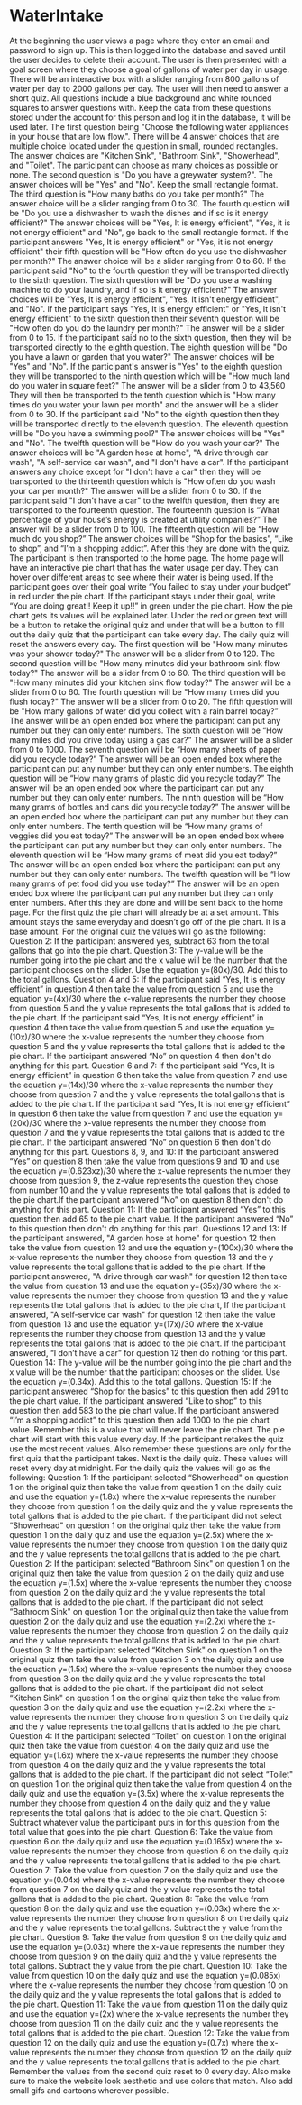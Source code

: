 # WaterIntake
At the beginning the user views a page where they enter an email and password to sign up. This is then logged into the database and saved until the user decides to delete their account. The user is then presented with a goal screen where they choose a goal of gallons of water per day in usage. There will be an interactive box with a slider ranging from 800 gallons of water per day to 2000 gallons per day. The user will then need to answer a short quiz. All questions include a blue background and white rounded squares to answer questions with. Keep the data from these questions stored under the account for this person and log it in the database, it will be used later. The first question being "Choose the following water appliances in your house that are low flow.". There will be 4 answer choices that are multiple choice located under the question in small, rounded rectangles. The answer choices are "Kitchen Sink", "Bathroom Sink", "Showerhead", and "Toilet". The participant can choose as many choices as possible or none. The second question is "Do you have a greywater system?". The answer choices will be "Yes" and "No". Keep the small rectangle format. The third question is "How many baths do you take per month?" The answer choice will be a slider ranging from 0 to 30. The fourth question will be "Do you use a dishwasher to wash the dishes and if so is it energy efficient?" The answer choices will be "Yes, It is energy efficient", "Yes, it is not energy efficient" and "No", go back to the small rectangle format. If the participant answers "Yes, It is energy efficient" or "Yes, it is not energy efficient" their fifth question will be "How often do you use the dishwasher per month?" The answer choice will be a slider ranging from 0 to 60. If the participant said "No" to the fourth question they will be transported directly to the sixth question. The sixth question will be "Do you use a washing machine to do your laundry, and if so is it energy efficient?" The answer choices will be "Yes, It is energy efficient", "Yes, It isn't energy efficient", and "No". If the participant says "Yes, It is energy efficient" or "Yes, It isn't energy efficient" to the sixth question then their seventh question will be "How often do you do the laundry per month?" The answer will be a slider from 0 to 15. If the participant said no to the sixth question, then they will be transported directly to the eighth question. The eighth question will be "Do you have a lawn or garden that you water?" The answer choices will be "Yes" and "No". If the participant's answer is "Yes" to the eighth question they will be transported to the ninth question which will be "How much land do you water in square feet?" The answer will be a slider from 0 to 43,560 They will then be transported to the tenth question which is "How many times do you water your lawn per month" and the answer will be a slider from 0 to 30. If the participant said "No" to the eighth question then they will be transported directly to the eleventh question. The eleventh question will be "Do you have a swimming pool?" The answer choices will be "Yes" and "No". The twelfth question will be "How do you wash your car?" The answer choices will be "A garden hose at home", "A drive through car wash", "A self-service car wash", and "I don't have a car". If the participant answers any choice except for "I don't have a car" then they will be transported to the thirteenth question which is "How often do you wash your car per month?" The answer will be a slider from 0 to 30. If the participant said "I don't have a car" to the twelfth question, then they are transported to the fourteenth question. The fourteenth question is “What percentage of your house’s energy is created at utility companies?” The answer will be a slider from 0 to 100. The fifteenth question will be “How much do you shop?” The answer choices will be “Shop for the basics”, “Like to shop”, and “I’m a shopping addict”. After this they are done with the quiz. The participant is then transported to the home page. The home page will have an interactive pie chart that has the water usage per day. They can hover over different areas to see where their water is being used. If the participant goes over their goal write “You failed to stay under your budget” in red under the pie chart. If the participant stays under their goal, write “You are doing great!! Keep it up!!” in green under the pie chart. How the pie chart gets its values will be explained later. Under the red or green text will be a button to retake the original quiz and under that will be a button to fill out the daily quiz that the participant can take every day. The daily quiz will reset the answers every day. The first question will be "How many minutes was your shower today?" The answer will be a slider from 0 to 120. The second question will be "How many minutes did your bathroom sink flow today?" The answer will be a slider from 0 to 60. The third question will be "How many minutes did your kitchen sink flow today?" The answer will be a slider from 0 to 60. The fourth question will be "How many times did you flush today?" The answer will be a slider from 0 to 20. The fifth question will be "How many gallons of water did you collect with a rain barrel today?” The answer will be an open ended box where the participant can put any number but they can only enter numbers. The sixth question will be “How many miles did you drive today using a gas car?” The answer will be a slider from 0 to 1000. The seventh question will be “How many sheets of paper did you recycle today?” The answer will be an open ended box where the participant can put any number but they can only enter numbers. The eighth question will be “How many grams of plastic did you recycle today?” The answer will be an open ended box where the participant can put any number but they can only enter numbers. The ninth question will be “How many grams of bottles and cans did you recycle today?” The answer will be an open ended box where the participant can put any number but they can only enter numbers. The tenth question will be “How many grams of veggies did you eat today?” The answer will be an open ended box where the participant can put any number but they can only enter numbers. The eleventh question will be “How many grams of meat did you eat today?” The answer will be an open ended box where the participant can put any number but they can only enter numbers. The twelfth question will be “How many grams of pet food did you use today?” The answer will be an open ended box where the participant can put any number but they can only enter numbers. After this they are done and will be sent back to the home page. For the first quiz the pie chart will already be at a set amount. This amount stays the same everyday and doesn’t go off of the pie chart. It is a base amount. For the original quiz the values will go as the following: 
Question 2: If the participant answered yes, subtract 63 from the total gallons that go into the pie chart.
Question 3: The y-value will be the number going into the pie chart and the x value will be the number that the participant chooses on the slider. Use the equation y=(80x)/30. Add this to the total gallons.
Question 4 and 5: If the participant said “Yes, It is energy efficient” in question 4 then take the value from question 5 and use the equation y=(4x)/30 where the x-value represents the number they choose from question 5 and the y value represents the total gallons that is added to the pie chart. If the participant said “Yes, It is not energy efficient” in question 4 then take the value from question 5 and use the equation y=(10x)/30 where the x-value represents the number they choose from question 5 and the y value represents the total gallons that is added to the pie chart. If the participant answered “No” on question 4 then don't do anything for this part.
Question 6 and 7: If the participant said “Yes, It is energy efficient” in question 6 then take the value from question 7 and use the equation y=(14x)/30 where the x-value represents the number they choose from question 7 and the y value represents the total gallons that is added to the pie chart. If the participant said “Yes, It is not energy efficient” in question 6 then take the value from question 7 and use the equation y=(20x)/30 where the x-value represents the number they choose from question 7 and the y value represents the total gallons that is added to the pie chart. If the participant answered “No” on question 6 then don't do anything for this part.
Questions 8, 9, and 10: If the participant answered “Yes” on question 8 then take the value from questions 9 and 10 and use the equation y=(0.623xz)/30 where the x-value represents the number they choose from question 9, the z-value represents the question they chose from number 10 and the y value represents the total gallons that is added to the pie chart.If the participant answered “No” on question 8 then don't do anything for this part.
Question 11: If the participant answered “Yes” to this question then add 65 to the pie chart value. If the participant answered “No” to this question then don't do anything for this part.
Questions 12 and 13: If the participant answered, "A garden hose at home" for question 12 then take the value from question 13 and use the equation y=(100x)/30 where the x-value represents the number they choose from question 13 and the y value represents the total gallons that is added to the pie chart. If the participant answered, "A drive through car wash" for question 12 then take the value from question 13 and use the equation y=(35x)/30 where the x-value represents the number they choose from question 13 and the y value represents the total gallons that is added to the pie chart, If the participant answered, "A self-service car wash" for question 12 then take the value from question 13 and use the equation y=(17x)/30 where the x-value represents the number they choose from question 13 and the y value represents the total gallons that is added to the pie chart. If the participant answered, “I don’t have a car” for question 12 then do nothing for this part.
Question 14: The y-value will be the number going into the pie chart and the x value will be the number that the participant chooses on the slider. Use the equation y=(0.34x). Add this to the total gallons.
Question 15: If the participant answered “Shop for the basics” to this question then add 291 to the pie chart value. If the participant answered “Like to shop” to this question then add 583 to the pie chart value. If the participant answered “I’m a shopping addict” to this question then add 1000 to the pie chart value.
Remember this is a value that will never leave the pie chart. The pie chart will start with this value every day. If the participant retakes the quiz use the most recent values. Also remember these questions are only for the first quiz that the participant takes. Next is the daily quiz. These values will reset every day at midnight. For the daily quiz the values will go as the following:
Question 1: If the participant selected “Showerhead" on question 1 on the original quiz then take the value from question 1 on the daily quiz and use the equation y=(1.8x) where the x-value represents the number they choose from question 1 on the daily quiz and the y value represents the total gallons that is added to the pie chart. If the participant did not select “Showerhead" on question 1 on the original quiz then take the value from question 1 on the daily quiz and use the equation y=(2.5x) where the x-value represents the number they choose from question 1 on the daily quiz and the y value represents the total gallons that is added to the pie chart.
Question 2: If the participant selected “Bathroom Sink" on question 1 on the original quiz then take the value from question 2 on the daily quiz and use the equation y=(1.5x) where the x-value represents the number they choose from question 2 on the daily quiz and the y value represents the total gallons that is added to the pie chart. If the participant did not select “Bathroom Sink" on question 1 on the original quiz then take the value from question 2 on the daily quiz and use the equation y=(2.2x) where the x-value represents the number they choose from question 2 on the daily quiz and the y value represents the total gallons that is added to the pie chart.
Question 3: If the participant selected “Kitchen Sink" on question 1 on the original quiz then take the value from question 3 on the daily quiz and use the equation y=(1.5x) where the x-value represents the number they choose from question 3 on the daily quiz and the y value represents the total gallons that is added to the pie chart. If the participant did not select “Kitchen Sink" on question 1 on the original quiz then take the value from question 3 on the daily quiz and use the equation y=(2.2x) where the x-value represents the number they choose from question 3 on the daily quiz and the y value represents the total gallons that is added to the pie chart.
Question 4: If the participant selected “Toilet" on question 1 on the original quiz then take the value from question 4 on the daily quiz and use the equation y=(1.6x) where the x-value represents the number they choose from question 4 on the daily quiz and the y value represents the total gallons that is added to the pie chart. If the participant did not select “Toilet" on question 1 on the original quiz then take the value from question 4 on the daily quiz and use the equation y=(3.5x) where the x-value represents the number they choose from question 4 on the daily quiz and the y value represents the total gallons that is added to the pie chart.
Question 5: Subtract whatever value the participant puts in for this question from the total value that goes into the pie chart.
Question 6: Take the value from question 6 on the daily quiz and use the equation y=(0.165x) where the x-value represents the number they choose from question 6 on the daily quiz and the y value represents the total gallons that is added to the pie chart.
Question 7: Take the value from question 7 on the daily quiz and use the equation y=(0.04x) where the x-value represents the number they choose from question 7 on the daily quiz and the y value represents the total gallons that is added to the pie chart.
Question 8: Take the value from question 8 on the daily quiz and use the equation y=(0.03x) where the x-value represents the number they choose from question 8 on the daily quiz and the y value represents the total gallons. Subtract the y value from the pie chart.
Question 9: Take the value from question 9 on the daily quiz and use the equation y=(0.03x) where the x-value represents the number they choose from question 9 on the daily quiz and the y value represents the total gallons. Subtract the y value from the pie chart.
Question 10: Take the value from question 10 on the daily quiz and use the equation y=(0.085x) where the x-value represents the number they choose from question 10 on the daily quiz and the y value represents the total gallons that is added to the pie chart.
Question 11: Take the value from question 11 on the daily quiz and use the equation y=(2x) where the x-value represents the number they choose from question 11 on the daily quiz and the y value represents the total gallons that is added to the pie chart.
Question 12: Take the value from question 12 on the daily quiz and use the equation y=(0.7x) where the x-value represents the number they choose from question 12 on the daily quiz and the y value represents the total gallons that is added to the pie chart.
Remember the values from the second quiz reset to 0 every day. Also make sure to make the website look aesthetic and use colors that match. Also add small gifs and cartoons wherever possible.
